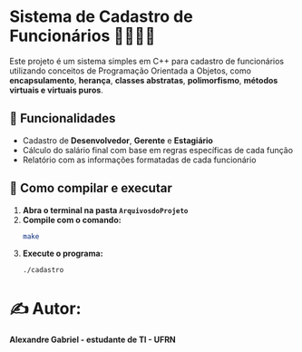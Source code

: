 # Sistema de Cadastro de Funcionários 🧑‍💼👩‍💻

Este projeto é um sistema simples em C++ para cadastro de funcionários utilizando conceitos de Programação Orientada a Objetos, como **encapsulamento**, **herança**, **classes abstratas**, **polimorfismo**, **métodos virtuais e virtuais puros**.

## 🚀 Funcionalidades

- Cadastro de **Desenvolvedor**, **Gerente** e **Estagiário**
- Cálculo do salário final com base em regras específicas de cada função
- Relatório com as informações formatadas de cada funcionário


## 🧪 Como compilar e executar

1. **Abra o terminal na pasta `ArquivosdoProjeto`**
2. **Compile com o comando:**
   ```bash
   make
3. **Execute o programa:**
   ```bash
   ./cadastro

# ✍️ Autor:
**Alexandre Gabriel - estudante de TI - UFRN**   


